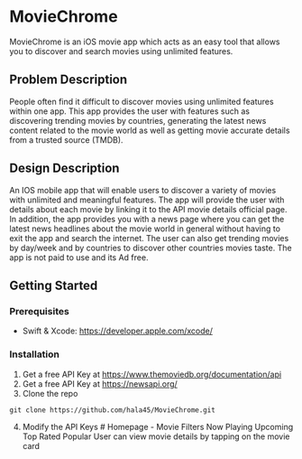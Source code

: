 # MovieChrome

MovieChrome is an iOS movie app which acts as an easy tool that allows you to discover and search movies using unlimited features.

## Problem Description

People often find it difficult to discover movies using unlimited
features within one app. This app provides the user with features such as discovering trending
movies by countries, generating the latest news content related to the movie world as well as
getting movie accurate details from a trusted source (TMDB).

## Design Description

An IOS mobile app that will enable users to discover a variety of movies with unlimited and meaningful features. The app will provide the user with details about each movie by linking it to the API movie details official page. In addition, the app provides you with a news page where you can get the latest news headlines about the movie world in general without having to exit the app and search the internet. The user can also get trending movies by day/week and by countries to discover other countries movies taste. The app is not paid to use and its Ad free.

## Getting Started

### Prerequisites 

* Swift & Xcode: https://developer.apple.com/xcode/

### Installation

1. Get a free API Key at https://www.themoviedb.org/documentation/api
2. Get a free API Key at https://newsapi.org/
3. Clone the repo

```
git clone https://github.com/hala45/MovieChrome.git
```
4. Modify the API Keys # Homepage - Movie Filters 
Now Playing 
Upcoming 
Top Rated 
Popular 
User can view movie details by tapping on the movie card


